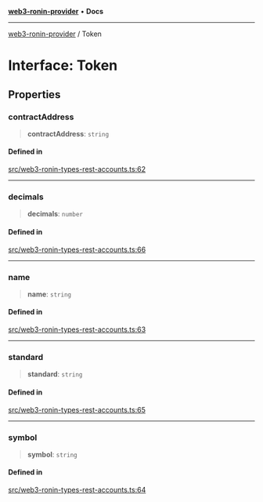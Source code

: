 [**web3-ronin-provider**](../README.md) • **Docs**

***

[web3-ronin-provider](../globals.md) / Token

# Interface: Token

## Properties

### contractAddress

> **contractAddress**: `string`

#### Defined in

[src/web3-ronin-types-rest-accounts.ts:62](https://github.com/chuacw/web3-ronin-provider/blob/e9318161fb5ce839bfa5a7cd824e9be03b129c7e/src/web3-ronin-types-rest-accounts.ts#L62)

***

### decimals

> **decimals**: `number`

#### Defined in

[src/web3-ronin-types-rest-accounts.ts:66](https://github.com/chuacw/web3-ronin-provider/blob/e9318161fb5ce839bfa5a7cd824e9be03b129c7e/src/web3-ronin-types-rest-accounts.ts#L66)

***

### name

> **name**: `string`

#### Defined in

[src/web3-ronin-types-rest-accounts.ts:63](https://github.com/chuacw/web3-ronin-provider/blob/e9318161fb5ce839bfa5a7cd824e9be03b129c7e/src/web3-ronin-types-rest-accounts.ts#L63)

***

### standard

> **standard**: `string`

#### Defined in

[src/web3-ronin-types-rest-accounts.ts:65](https://github.com/chuacw/web3-ronin-provider/blob/e9318161fb5ce839bfa5a7cd824e9be03b129c7e/src/web3-ronin-types-rest-accounts.ts#L65)

***

### symbol

> **symbol**: `string`

#### Defined in

[src/web3-ronin-types-rest-accounts.ts:64](https://github.com/chuacw/web3-ronin-provider/blob/e9318161fb5ce839bfa5a7cd824e9be03b129c7e/src/web3-ronin-types-rest-accounts.ts#L64)
